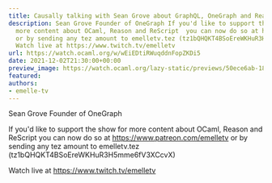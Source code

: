 ```yaml
---
title: Causally talking with Sean Grove about GraphQL, OneGraph and ReasonML
description: Sean Grove Founder of OneGraph If you'd like to support the show for
  more content about OCaml, Reason and ReScript  you can now do so at https://www.patreon.com/emelletv
  or by sending any tez amount to emelletv.tez (tz1bQHQKT4BSoEreWKHuR3H5mme6fV3XCcvX)
  Watch live at https://www.twitch.tv/emelletv
url: https://watch.ocaml.org/w/wEiEDtiRWuqddnFopZKDi5
date: 2021-12-02T21:30:00+00:00
preview_image: https://watch.ocaml.org/lazy-static/previews/50ece6ab-187f-4849-9bb2-9ec1fa56cabd.jpg
featured:
authors:
- emelle-tv
---
```


<p>Sean Grove Founder of OneGraph</p>
<p>If you'd like to support the show for more content about OCaml, Reason and ReScript  you can now do so at <a href="https://www.patreon.com/emelletv" target="_blank" rel="noopener noreferrer">https://www.patreon.com/emelletv</a> or by sending any tez amount to emelletv.tez (tz1bQHQKT4BSoEreWKHuR3H5mme6fV3XCcvX)</p>
<p>Watch live at <a href="https://www.twitch.tv/emelletv" target="_blank" rel="noopener noreferrer">https://www.twitch.tv/emelletv</a></p>

